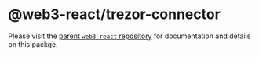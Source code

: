 # @web3-react/trezor-connector

Please visit the [parent `web3-react` repository](https://github.com/NoahZinsmeister/web3-react) for documentation and details on this packge.
